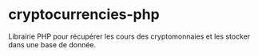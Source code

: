 # cryptocurrencies-php
Librairie PHP pour récupérer les cours des cryptomonnaies et les stocker dans une base de donnée.
